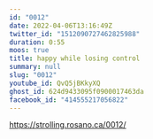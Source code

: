 ```yaml
---
id: "0012"
date: 2022-04-06T13:16:49Z
twitter_id: "1512090727462825988"
duration: 0:55
moos: true
title: happy while losing control
summary: null
slug: "0012"
youtube_id: QvQ5jBKkyXQ
ghost_id: 624d9433095f0900017463da
facebook_id: "414555217056822"
---
```

https://strolling.rosano.ca/0012/
